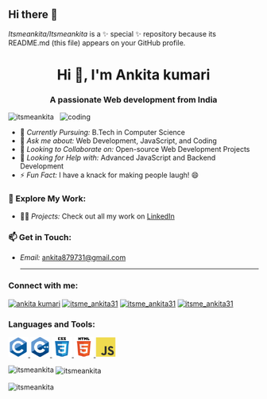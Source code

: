 ## Hi there 👋

*Itsmeankita/Itsmeankita* is a ✨ special ✨ repository because its README.md (this file) appears on your GitHub profile.

<h1 align="center">Hi 👋, I'm Ankita kumari</h1>
<h3 align="center">A passionate Web development from India</h3>
<img align="right" alt="coding" width="400" src="https://www.bing.com/th/id/OGC.201a0fce023b2b6590a6b18a4fdd4f16?pid=1.7&rurl=https%3a%2f%2fuser-images.githubusercontent.com%2f55389276%2f140866485-8fb1c876-9a8f-4d6a-98dc-08c4981eaf70.gif&ehk=8bWWNYb0o3fqqam6MMSArbyYp1SB54A0nfT%2b%2byALpi4%3d">



<p align="left"> <img src="https://komarev.com/ghpvc/?username=itsmeankita&label=Profile%20views&color=0e75b6&style=flat" alt="itsmeankita" /> </p>

- 🌱 *Currently Pursuing:* B.Tech in Computer Science
- 💬 *Ask me about:* Web Development, JavaScript, and Coding
- 👯 *Looking to Collaborate on:* Open-source Web Development Projects
- 🤔 *Looking for Help with:* Advanced JavaScript and Backend Development
- ⚡ *Fun Fact:* I have a knack for making people laugh! 😄

### 🚀 Explore My Work:
- 👨‍💻 *Projects:* Check out all my work on [LinkedIn](https://www.linkedin.com/in/ankita-kumari-9540b5322)


### 📫 Get in Touch:
- *Email:* ankita879731@gmail.com

  <hr>

<h3 align="left">Connect with me:</h3>
<p align="left">
<a href="https://linkedin.com/in/ankita kumari" target="blank"><img align="center" src="https://raw.githubusercontent.com/rahuldkjain/github-profile-readme-generator/master/src/images/icons/Social/linked-in-alt.svg" alt="ankita kumari" height="30" width="40" /></a>
<a href="https://instagram.com/itsme_ankita31" target="blank"><img align="center" src="https://raw.githubusercontent.com/rahuldkjain/github-profile-readme-generator/master/src/images/icons/Social/instagram.svg" alt="itsme_ankita31" height="30" width="40" /></a>
<a href="https://www.youtube.com/c/itsme_ankita31" target="blank"><img align="center" src="https://raw.githubusercontent.com/rahuldkjain/github-profile-readme-generator/master/src/images/icons/Social/youtube.svg" alt="itsme_ankita31" height="30" width="40" /></a>
<a href="https://www.leetcode.com/itsme_ankita31" target="blank"><img align="center" src="https://raw.githubusercontent.com/rahuldkjain/github-profile-readme-generator/master/src/images/icons/Social/leet-code.svg" alt="itsme_ankita31" height="30" width="40" /></a>
</p>

<h3 align="left">Languages and Tools:</h3>
<p align="left"> <a href="https://www.cprogramming.com/" target="_blank" rel="noreferrer"> <img src="https://raw.githubusercontent.com/devicons/devicon/master/icons/c/c-original.svg" alt="c" width="40" height="40"/> </a> <a href="https://www.w3schools.com/cpp/" target="_blank" rel="noreferrer"> <img src="https://raw.githubusercontent.com/devicons/devicon/master/icons/cplusplus/cplusplus-original.svg" alt="cplusplus" width="40" height="40"/> </a> <a href="https://www.w3schools.com/css/" target="_blank" rel="noreferrer"> <img src="https://raw.githubusercontent.com/devicons/devicon/master/icons/css3/css3-original-wordmark.svg" alt="css3" width="40" height="40"/> </a> <a href="https://www.w3.org/html/" target="_blank" rel="noreferrer"> <img src="https://raw.githubusercontent.com/devicons/devicon/master/icons/html5/html5-original-wordmark.svg" alt="html5" width="40" height="40"/> </a> <a href="https://developer.mozilla.org/en-US/docs/Web/JavaScript" target="_blank" rel="noreferrer"> <img src="https://raw.githubusercontent.com/devicons/devicon/master/icons/javascript/javascript-original.svg" alt="javascript" width="40" height="40"/> </a> </p>

<p><img align="left" src="https://github-readme-stats.vercel.app/api/top-langs?username=itsmeankita&show_icons=true&locale=en&layout=compact" alt="itsmeankita" /></p>

<p>&nbsp;<img align="center" src="https://github-readme-stats.vercel.app/api?username=itsmeankita&show_icons=true&locale=en" alt="itsmeankita" /></p>

<p><img align="center" src="https://github-readme-streak-stats.herokuapp.com/?user=itsmeankita&" alt="itsmeankita" /></p>
